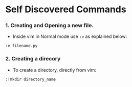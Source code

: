 # Self Discovered Commands

### 1. Creating and Opening a new file.

- Inside vim in Normal mode use `:e` as explained below:

```
:e filename.py
```

### 2. Creating a direcory

- To create a directory, directly from vim:

```
:!mkdir directory_name
```
